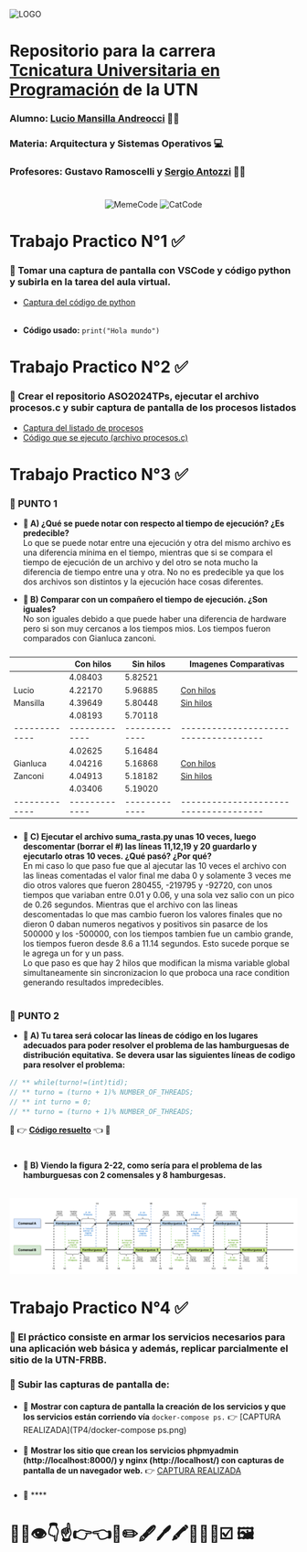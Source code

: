 ![LOGO](https://www.frbb.utn.edu.ar/frbb/wp-content/uploads/2023/05/logo70.png) 

# Repositorio para la carrera [Tcnicatura Universitaria en Programación](https://www.frbb.utn.edu.ar/frbb/sacad/carreras/tup/) de la UTN
### **Alumno:**  [Lucio Mansilla Andreocci](https://github.com/LUCU0) 👨‍🎓
### **Materia:**  Arquitectura y Sistemas Operativos 💻
### **Profesores:**  Gustavo Ramoscelli y [Sergio Antozzi](https://github.com/santozzi) 👨‍🏫
#####

#  

<p align="center">
  <img src="https://i.giphy.com/B4dt6rXq6nABilHTYM.webp" width="325" title="MemeCode">

  <img src="https://i.giphy.com/o0vwzuFwCGAFO.webp" width="305" title="CatCode">
  
</p>


# Trabajo Practico N°1 ✅



### 📌 Tomar una captura de pantalla con VSCode y código python y subirla en la tarea del aula virtual.
- [Captura del código de python](https://github.com/LUCU0/ASO2024TPs/blob/main/TP1/Captura%20de%20pantalla_2024-05-13_18-41-50.png)
  ######
- **Código usado:** `print("Hola mundo")`

#
#####  
#####  
#####  

# Trabajo Practico N°2 ✅

### 📌 Crear el repositorio **ASO2024TPs**, ejecutar el archivo procesos.c y subir captura de pantalla de los procesos listados
- [Captura del listado de procesos](https://github.com/LUCU0/ASO2024TPs/blob/main/TP2/Captura%20de%20pantalla_2024-04-12_20-28-05.png)
- [Código que se ejecuto (archivo procesos.c)](TP2/procesos.c)

#
#####  
#####  
#####   


# Trabajo Practico N°3 ✅

### 📍 PUNTO 1

- **📌 A) ¿Qué se puede notar con respecto al tiempo de ejecución? ¿Es predecible?**   
Lo que se puede notar entre una ejecución y otra del mismo archivo es una diferencia mínima en el tiempo, mientras que si se compara el tiempo de ejecución de un archivo y del otro se nota mucho la diferencia de tiempo entre una y otra.
No no es predecible ya que los dos archivos son distintos y la ejecución hace cosas diferentes.

- **📌 B) Comparar con un compañero el tiempo de ejecución. ¿Son iguales?**  
No son iguales debido a que puede haber una diferencia de hardware pero si son muy cercanos a los tiempos mios. Los tiempos fueron comparados con Gianluca zanconi.
   
#####   

|               |   Con hilos   |   Sin hilos   |         Imagenes Comparativas         |                 
| ------------- | ------------- | ------------- | ------------------------------------- |
|               |    4.08403    |    5.82521    |                                       |
|     Lucio     |    4.22170    |    5.96885    | [Con hilos](TP3/conhilos-captura.png) |
|    Mansilla   |    4.39649    |    5.80448    | [Sin hilos](TP3/sinhilos-captura.png) |
|               |    4.08193    |    5.70118    |                                       |
| ------------- | ------------- | ------------- | ------------------------------------- |
|               |    4.02625    |    5.16484    |                                       |
|    Gianluca   |    4.04216    |    5.16868    | [Con hilos](TP3/conhilos-otro.jpeg)   |
|    Zanconi    |    4.04913    |    5.18182    | [Sin hilos](TP3/sinhilos-otro.jpeg)   |
|               |    4.03406    |    5.19020    |                                       |
| ------------- | ------------- | ------------- | ------------------------------------- | 

#####  

- **📌 C) Ejecutar el archivo suma_rasta.py unas 10 veces, luego descomentar (borrar el #) las líneas 11,12,19 y 20 guardarlo y ejecutarlo otras 10 veces. ¿Qué pasó? ¿Por qué?**   
En mi caso lo que paso fue que al ajecutar las 10 veces el archivo con las lineas comentadas el valor final me daba 0 y solamente 3 veces me dio otros valores que fueron 280455, -219795 y -92720, con unos tiempos que variaban entre 0.01 y 0.06, y una sola vez salio con un pico de 0.26 segundos. Mientras que el archivo con las lineas descomentadas lo que mas cambio fueron los valores finales que no dieron 0 daban numeros negativos y positivos sin pasarce de los 500000 y los -500000, con los tiempos tambien fue un cambio grande, los tiempos fueron desde 8.6 a 11.14 segundos.
Esto sucede porque se le agrega un for y un pass.   
Lo que paso es que hay 2 hilos que modifican la misma variable global simultaneamente sin sincronizacion lo que proboca una race condition generando resultados impredecibles.

#####  
#  
#####  

### 📍 PUNTO 2

- **📌 A) Tu tarea será colocar las líneas de código en los lugares adecuados para poder resolver el problema de las hamburguesas de distribución equitativa.** 
**Se devera usar las siguientes líneas de codigo para resolver el problema:**

````c
// ** while(turno!=(int)tid);
// ** turno = (turno + 1)% NUMBER_OF_THREADS;
// ** int turno = 0;
// ** turno = (turno + 1)% NUMBER_OF_THREADS;
````

 🚨 👉  [**Código resuelto**](TP3/con_race_condition.c)  👈 🚨

#####  
#  
#####  

- **📌 B) Viendo la figura 2-22, como sería para el problema de las hamburguesas con 2 comensales y 8 hamburgesas.**
######
![Driagrama hamburguesas](TP3/Diagrama_blanco_hamburguesa.drawio.png)

#
#####  
#####  
#####  

# Trabajo Practico N°4 ✅

### 📍 El práctico consiste en armar los servicios necesarios para una aplicación web básica y además, replicar parcialmente el sitio de la UTN-FRBB.
####
### 🚨 Subir las capturas de pantalla de: 
####
- 📌 **Mostrar con captura de pantalla la creación de los servicios y que los servicios están corriendo vía** ``docker-compose ps.``    👉 [CAPTURA REALIZADA](TP4/docker-compose ps.png)
####
- 📌 **Mostrar los sitio que crean los servicios phpmyadmin (http://localhost:8000/) y nginx (http://localhost/) con capturas de pantalla de un navegador web.**    👉 [CAPTURA REALIZADA]()
####
- 📌 ****



# 👾🤖👁️👇☝️👉👈📌✏️🖋️🖊️🖍️📍🚨💯☑️  🖼️
